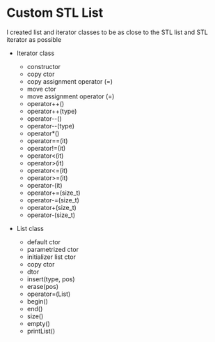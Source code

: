 # Custom STL List

I created list and iterator classes to be as close to the STL list and STL iterator as possible

* Iterator class
    * constructor
    * copy ctor
    * copy assignment operator (=)
    * move ctor
    * move assignment operator (=)
    * operator++()
    * operator++(type)
    * operator--()
    * operator--(type)
    * operator*()
    * operator==(it)
    * operator!=(it)
    * operator<(it)
    * operator>(it)
    * operator<=(it)
    * operator>=(it)
    * operator-(it)
    * operator+=(size_t)
    * operator-=(size_t)
    * operator+(size_t)
    * operator-(size_t)
    
* List class
    * default ctor
    * parametrized ctor
    * initializer list ctor
    * copy ctor
    * dtor
    * insert(type, pos)
    * erase(pos)
    * operator=(List<type>)
    * begin()
    * end()
    * size()
    * empty()
    * printList()
 
